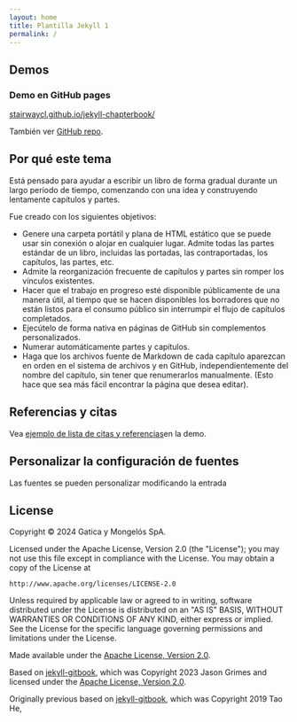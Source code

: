 ```yaml
---
layout: home
title: Plantilla Jekyll 1
permalink: /
---
```


## Demos

### Demo en GitHub pages

[stairwaycl.github.io/jekyll-chapterbook/](https://stairwaycl.github.io/jekyll-chapterbook/)

También ver
[GitHub repo](https://github.com/stairwaycl/jekyll-chapterbook).

## Por qué este tema

Está pensado para ayudar a escribir un libro de forma gradual durante un largo período de tiempo, comenzando con una idea y construyendo lentamente capítulos y partes.

Fue creado con los siguientes objetivos:

* Genere una carpeta portátil y plana de HTML estático que se puede usar sin conexión o alojar en cualquier lugar.
Admite todas las partes estándar de un libro, incluidas las portadas, las contraportadas, los capítulos, las partes, etc.
* Admite la reorganización frecuente de capítulos y partes sin romper los vínculos existentes.
* Hacer que el trabajo en progreso esté disponible públicamente de una manera útil, al tiempo que se hacen disponibles los borradores que no están listos para el consumo público sin interrumpir el flujo de capítulos completados.
* Ejecútelo de forma nativa en páginas de GitHub sin complementos personalizados.
* Numerar automáticamente partes y capítulos.
* Haga que los archivos fuente de Markdown de cada capítulo aparezcan en orden en el sistema de archivos y en GitHub, independientemente del nombre del capítulo, sin tener que renumerarlos manualmente. (Esto hace que sea más fácil encontrar la página que desea editar).


## Referencias y citas

Vea [ejemplo de lista de citas y referencias](https://stairwaycl.github.io/jekyll-chapterbook/references.html)en la demo.

## Personalizar la configuración de fuentes

Las fuentes se pueden personalizar modificando la entrada


## License

Copyright &copy; 2024 Gatica y Mongelós SpA.

Licensed under the Apache License, Version 2.0 (the "License");
you may not use this file except in compliance with the License.
You may obtain a copy of the License at

    http://www.apache.org/licenses/LICENSE-2.0

Unless required by applicable law or agreed to in writing, software
distributed under the License is distributed on an "AS IS" BASIS,
WITHOUT WARRANTIES OR CONDITIONS OF ANY KIND, either express or implied.
See the License for the specific language governing permissions and
limitations under the License.


Made available under the [Apache License, Version 2.0](https://github.com/stairwaycl/jekyll-chapterbook/blob/master/LICENSE).

Based on [jekyll-gitbook](https://github.com/jasongrimes/jekyll-chapterbook),
which was Copyright 2023 Jason Grimes
and licensed under the [Apache License, Version 2.0](https://github.com/jasongrames/jekyll-chapterbook/blob/master/LICENSE).

Originally previous based on [jekyll-gitbook](https://github.com/sighingnow/jekyll-gitbook),
which was Copyright 2019 Tao He,

